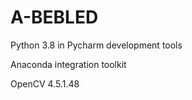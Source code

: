 # A-BEBLED

Python 3.8 in Pycharm development tools 

Anaconda integration toolkit

OpenCV 4.5.1.48
